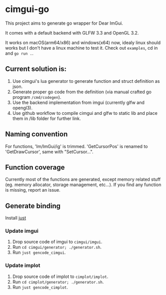 # cimgui-go

This project aims to generate go wrapper for Dear ImGui.

It comes with a default backend with GLFW 3.3 and OpenGL 3.2.

It works on macOS(arm64/x86) and windows(x64) now, idealy linux should works but I don't have a linux machine to test it. Check out `examples`, cd in and `go run .`.

## Current solution is:
1. Use cimgui's lua generator to generate function and struct definition as json.
2. Generate proper go code from the definition (via manual crafted go program `/cmd/codegen`).
3. Use the backend implementation from imgui (currently glfw and opengl3).
4. Use github workflow to compile cimgui and glfw to static lib and place them in /lib folder for further link. 

## Naming convention
For functions, 'Im/ImGui/ig' is trimmed.
'GetCursorPos' is renamed to 'GetDrawCursor', same with "SetCursor...".

## Function coverage
Currently most of the functions are generated, except memory related stuff (eg. memory allocator, storage management, etc...).
If you find any function is missing, report an issue.

## Generate binding
Install [just](https://just.systems/)

### Update imgui
1. Drop source code of imgui to `cimgui/imgui`.
2. Run `cd cimgui/generator; ./generator.sh`.
3. Run `just gencode_cimgui`.

### Update implot
1. Drop source code of implot to `cimplot/implot`.
2. Run `cd cimplot/generator; ./generator.sh`.
3. Run `just gencode_cimplot`.

